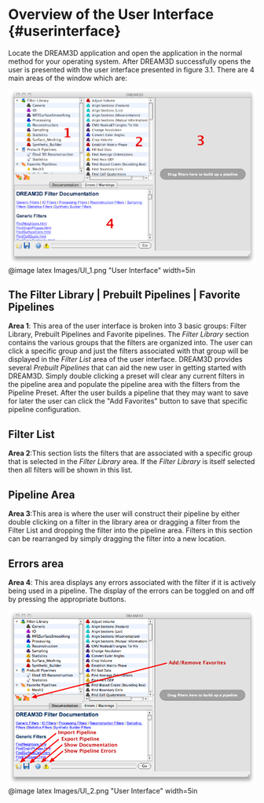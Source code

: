 Overview of the User Interface {#userinterface}
=========

Locate the DREAM3D application and open the application in the normal method for your operating system. After DREAM3D successfully opens the user is presented with the user interface presented in figure 3.1. There are 4 main areas of the window which are:


![](Images/UI_1.png)
@image latex Images/UI_1.png "User Interface" width=5in


## The Filter Library | Prebuilt Pipelines | Favorite Pipelines 
  **Area 1**: This area of the user interface is broken into 3 basic groups: Filter Library, Prebuilt Pipelines and Favorite pipelines. The _Filter Library_ section contains the various groups that the filters are organized into. The user can click a specific group and just the filters associated with that group will be displayed in the _Filter List_ area of the user interface. DREAM3D provides several _Prebuilt Pipelines_ that can aid the new user in getting started with DREAM3D. Simply double clicking a preset will clear any current filters in the pipeline area and populate the pipeline area with the filters from the Pipeline Preset. After the user builds a pipeline that they may want to save for later the user can click the "Add Favorites" button to save that specific pipeline configuration.

## Filter List
  **Area 2**:This section lists the filters that are associated with a specific group that is selected in the _Filter Library_ area. If the _Filter Library_ is itself selected then all filters will be shown in this list.


## Pipeline Area
  **Area 3**:This area is where the user will construct their pipeline by either double clicking on a filter in the library area or dragging a filter from the Filter List and dropping the filter into the pipeline area. Filters in this section can be rearranged by simply dragging the filter into a new location.


##  Errors area
 **Area 4**: This area displays any errors associated with the filter if it is actively being used in a pipeline. The display of the errors can be toggled on and off by pressing the appropriate buttons.

![](Images/UI_2.png)
@image latex Images/UI_2.png "User Interface" width=5in

